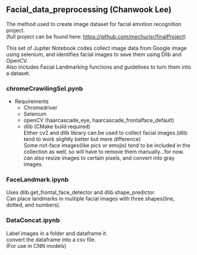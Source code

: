 ## Facial_data_preprocessing (Chanwook Lee)

The method used to create image dataset for facial emotion recognition project.  
(full project can be found here: https://github.com/mechurisr/finalProject)


This set of Jupiter Notebook codes collect image data from Google image using selenium, and identifies facial images to save them using Dlib and OpenCV.  
Also includes Facial Landmarking functions and guidelines to turn them into a dataset.

### chromeCrawilingSel.pynb
* Requirements   
  * Chromedriver  
  * Selenium  
  * openCV (haarcascade_eye, haarcascade_frontalface_default)  
  * dlib (CMake build required)  
Either cv2 and dlib library can be used to collect facial images.(dlib tend to work slightly better but mere difference)  
Some not-face images(like pics or emojis) tend to be included in the collection as well, so will have to remove them manually...for now.  
can also resize images to certain pixels, and convert into gray images.


### FaceLandmark.ipynb
Uses dlib.get_frontal_face_detector and dlib.shape_predictor.  
Can place landmarks in multiple facial images with three shapes(line, dotted, and numbers).


### DataConcat.ipynb
Label images in a folder and dataframe it.  
convert the dataframe into a csv file.  
(For use in CNN models)
